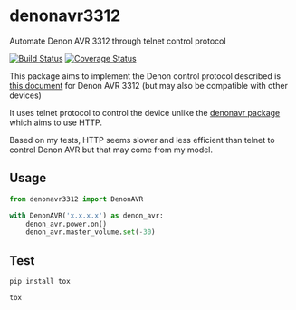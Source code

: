 # denonavr3312
Automate Denon AVR 3312 through telnet control protocol

[![Build Status](https://travis-ci.org/gyzpunk/denonavr3312.svg?branch=master)](https://travis-ci.org/gyzpunk/denonavr3312)
[![Coverage Status](https://coveralls.io/repos/github/gyzpunk/denonavr3312/badge.svg?branch=master)](https://coveralls.io/github/gyzpunk/denonavr3312?branch=master)

This package aims to implement the Denon control protocol described is 
[this document](https://www.denon.fr/uk/downloads/productdownloads?FileName=AVR3312CI_AVR3312_PROTOCOL_V760.pdf) 
for Denon AVR 3312 (but may also be compatible with other devices)

It uses telnet protocol to control the device unlike the [denonavr package](https://github.com/scarface-4711/denonavr) which
aims to use HTTP.

Based on my tests, HTTP seems slower and less efficient than telnet to control Denon AVR but that may come from my model.
 
## Usage

```python
from denonavr3312 import DenonAVR

with DenonAVR('x.x.x.x') as denon_avr:
    denon_avr.power.on()
    denon_avr.master_volume.set(-30)
```

## Test

```bash
pip install tox

tox
```